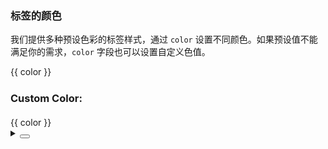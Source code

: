 ### 标签的颜色

我们提供多种预设色彩的标签样式，通过 `color` 设置不同颜色。如果预设值不能满足你的需求，`color` 字段也可以设置自定义色值。

<div class="cell-demo vp-raw">
  <yc-space wrap>
    <yc-tag
      v-for="(color, index) of colors"
      :key="index"
      :color="color"
      closable
      >{{ color }}</yc-tag
    >
  </yc-space>
  <h3 style="margin:24px 0 20px 0;">Custom Color:</h3>
  <yc-space wrap>
    <yc-tag
      v-for="(color, index) of custom"
      :key="index"
      :color="color"
      closable
      >{{ color }}</yc-tag
    >
  </yc-space>
</div>

<script setup>
const colors = [
  'red',
  'orangered',
  'orange',
  'gold',
  'lime',
  'green',
  'cyan',
  'blue',
  'arcoblue',
  'purple',
  'pinkpurple',
  'magenta',
  'gray',
];
const custom = [
  '#f53f3f',
  '#7816ff',
  '#00b42a',
  '#165dff',
  '#ff7d00',
  '#eb0aa4',
  '#7bc616',
  '#86909c',
  '#b71de8',
  '#0fc6c2',
  '#ffb400',
  '#168cff',
  '#ff5722',
];
</script>
<details>
<summary>
 <button class="code-btn"  >
    <icon-code />
 </button>
</summary>

```vue
<template>
  <yc-space wrap>
    <yc-tag
      v-for="(color, index) of colors"
      :key="index"
      :color="color"
      closable
      >{{ color }}</yc-tag
    >
  </yc-space>
  <h3>Custom Color:</h3>
  <yc-space wrap>
    <yc-tag
      v-for="(color, index) of custom"
      :key="index"
      :color="color"
      closable
      >{{ color }}</yc-tag
    >
  </yc-space>
</template>

<script setup>
const colors = [
  'red',
  'orangered',
  'orange',
  'gold',
  'lime',
  'green',
  'cyan',
  'blue',
  'arcoblue',
  'purple',
  'pinkpurple',
  'magenta',
  'gray',
];
const custom = [
  '#f53f3f',
  '#7816ff',
  '#00b42a',
  '#165dff',
  '#ff7d00',
  '#eb0aa4',
  '#7bc616',
  '#86909c',
  '#b71de8',
  '#0fc6c2',
  '#ffb400',
  '#168cff',
  '#ff5722',
];
</script>
```

</details>
